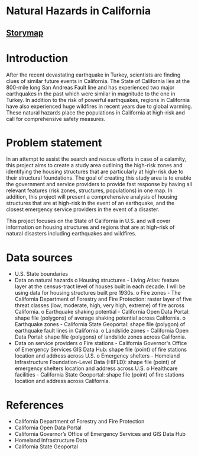 
# Natural Hazards in California

## [Storymap](https://storymaps.arcgis.com/stories/c11b34a88af940e6bd10dc2878dc74db) 

# Introduction
After the recent devastating earthquake in Turkey, scientists are finding clues of similar future events in California. The State of California lies at the 800-mile long San Andreas Fault line and has experienced two major earthquakes in the past which were similar in magnitude to the one in Turkey. In addition to the risk of powerful earthquakes, regions in California have also experienced huge wildfires in recent years due to global warming. These natural hazards place the populations in California at high-risk and call for comprehensive safety measures.

# Problem statement
In an attempt to assist the search and rescue efforts in case of a calamity, this project aims to create a study area outlining the high-risk zones and identifying the housing structures that are particularly at high-risk due to their structural foundations. The goal of creating this study area is to enable the government and service providers to provide fast response by having all relevant features (risk zones, structures, populations) in one map. In addition, this project will present a comprehensive analysis of housing structures that are at high-risk in the event of an earthquake, and the closest emergency service providers in the event of a disaster.

This project focuses on the State of California in U.S. and will cover information on housing structures and regions that are at high-risk of natural disasters including earthquakes and wildfires.

# Data sources
- U.S. State boundaries
- Data on natural hazards
o   Housing structures - Living Atlas: feature layer at the census-tract level of houses built in each decade. I will be using data for housing structures built pre 1930s.
o   Fire zones - The California Department of Forestry and Fire Protection: raster layer of five threat classes (low, moderate, high, very high, extreme) of fire across California.
o   Earthquake shaking potential - California Open Data Portal: shape file (polygons) of average shaking potential across California.
o   Earthquake zones - California State Geoportal: shape file (polygon) of earthquake fault lines in California.
o   Landslide zones - California Open Data Portal: shape file (polygons) of landslide zones across California.
- Data on service providers
o   Fire stations - California Governor's Office of Emergency Services GIS Data Hub: shape file (point) of fire stations location and address across U.S. 
o   Emergency shelters - Homeland Infrastructure Foundation-Level Data (HIFLD): shape file (point) of emergency shelters location and address across U.S. 
o   Healthcare facilities - California State Geoportal: shape file (point) of fire stations location and address across California.

# References
- California Department of Forestry and Fire Protection
- California Open Data Portal
- California Governor’s Office of Emergency Services and GIS Data Hub
- Homeland Infrastructure Data
- California State Geoportal

